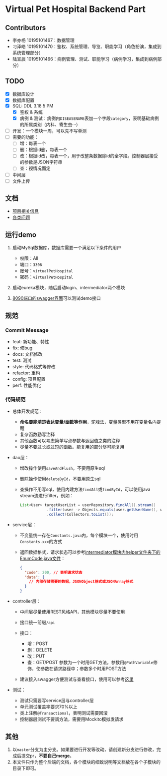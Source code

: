 <!--
 * @Author: pikapikapikaori pikapikapi_kaori@icloud.com
 * @Date: 2023-03-01 22:42:27
 * @LastEditors: pikapikapikaori pikapikapi_kaori@icloud.com
 * @LastEditTime: 2023-03-18 19:49:45
 * @FilePath: /virtualPetHospital-backend/README.md
 * @Description: 项目后端部分简介文件
-->
# Virtual Pet Hospital Backend Part

## Contributors

- 李亦杨 10195101467：数据管理
- 刁泽皓 10195101470：鉴权、系统管理、导览、职能学习（角色扮演，集成到系统管理部分）
- 陆宣辰 10195101466：病例管理、测试、职能学习（病例学习，集成到病例部分）

## TODO

- [X] 数据库设计
- [X] 数据库配置
- [X] SQL: DDL 3.18 5 PM
  - [X] 鉴权 & 系统
  - [X] 病例 & 测试：病例内`DISEASENAME`表加一个字段`category`，表明基础病例的所属类别（内科、寄生虫···）
- [ ] 开发：一个模块一周，可以先不写单测
- [ ] 需要的功能：
  - [ ] 增：每表一个
  - [ ] 删：根据id删，每表一个
  - [ ] 改：根据id改，每表一个，用于改整条数据除id的全字段。控制器层接受的参数是JSON字符串
  - [ ] 查：视情况而定
- [ ] 中间层
- [ ] 文件上传

## 文档

- [项目相关信息](./docs/ProjectInfo.md)
- [各类问题](./docs/QA.md)

## 运行demo

1. 启动MySql数据库，数据库需要一个满足以下条件的用户

   - 权限：All
   - 端口：`3306`
   - 账号：`virtualPetHospital`
   - 密码：`virtualPetHospital`

2. 启动eureka模块，随后启动login、intermediator两个模块
3. [8090端口的swagger界面](ocalhost:8090/swagger-ui/index.html)可以测试demo接口

## 规范

### Commit Message

- feat: 新功能、特性
- fix: 修bug
- docs: 文档修改
- test: 测试
- style: 代码格式等修改
- refactor: 重构
- config: 项目配置
- perf: 性能优化

### 代码规范

- 总体开发规范：
  
  - **命名要能清楚表达变量/函数等作用**，驼峰法，变量类型不用在变量名内提醒
  - 复杂函数勤写注释
  - 其他函数可以考虑简单写点参数与返回值之类的注释
  - 尽量不要过长或过短的函数。能复用的部分尽可能复用

- dao层：
  
  - 增改操作使用`saveAndFlush`，不要用原生sql
  - 删除操作使用`deleteById`，不要用原生sql
  - 查操作不用写sql，使用内建方法`findAll`或`findById`，可以使用java stream流进行filter，例如：

    ```java
    List<User> targetUserList = userRepository.findAll().stream()
                .filter(user -> Objects.equals(user.getUserName(), userName))
                .collect(Collectors.toList());
    ```

- service层：
  
  - 不变量统一存在`Constants.java`内，每个模块一个，使用时用`Constants.xxx`的方式
  - 返回数据格式，请求状态可以参考[intermediator模块内helper文件夹下的EnumCode.java文件](intermediator/src/main/java/pet/hospital/backend/intermediator/helper/EnumCode.java)：

    ```json
    {
      "code": 200, // 表明请求状态
      "data": {
        // 内部存储需要的数据，JSONObject格式或JSONArray格式
      }
    }
    ```

- controller层：
  
  - 中间层尽量使用REST风格API，其他模块尽量不要使用
  - 接口统一前缀`/api`
  - 接口：

    - 增：POST
    - 删：DELETE
    - 改：PUT
    - 查：GET/POST
      参数为一个时用GET方法，参数用`@PathVariable`修饰，使参数在请求路径中；参数多个时用POST方法
  - 建议接入swagger方便测试与查看接口，使用可以参考[这里](docs/QA.md#添加子模块到swagger用于api文档生成)

- 测试：

  - 测试只需要写service层与controller层
  - 单元测试覆盖率要求70%以上
  - 类上注解`@Transactional`，表明测试需要回滚
  - 控制器层测试不要调方法，需要用Mockito模拟发请求

## 其他

1. 以`master`分支为主分支。如果要进行开发等改动，请创建新分支进行修改，完成后提交pr，**不要自己merge**。
2. 本文件只作为整个后端的文档，各个模块的细致说明等文档放在各个子模块的目录下即可。
